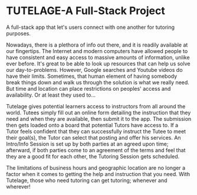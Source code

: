 # TUTELAGE-A Full-Stack Project
A full-stack app that let's users connect with one another for tutoring purposes.

Nowadays, there is a plethora of info out there, and it is readily available at our fingertips. The Internet and modern computers have allowed people to have consistent and easy access to massive amounts of information, unlike ever before. It's great to be able to look up resources that can help us solve our day-to-problems. However, Google searches and Youtube videos do have their limits. Sometimes, that human element of having somebody break things down and walk us through the solution is what we really need. But time and location can place restrictions on peoples' access and availability. Or at least they used to...

Tutelage gives potential learners access to instructors from all around the world. Tutees simply fill out an online form detailing the instruction that they need and when they are available, then submit it to the app. The submission then gets loaded onto a board that potential Tutors have access to. If a Tutor feels confident that they can successfully instruct the Tutee to meet their goal(s), the Tutor can select that posting and offer his services. An Intro/Info Session is set up by both parties at an agreed upon time; afterward, if both parties come to an agreement of the terms and feel that they are a good fit for each other, the Tutoring Session gets scheduled.

The limitations of business hours and geographic location are no longer a factor when it comes to getting the help and instruction that you need. With Tutelage, those who need tutoring can get tutoring; whenever and wherever!
